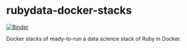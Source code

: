 # rubydata-docker-stacks

[![Binder](https://mybinder.org/badge_logo.svg)](https://mybinder.org/v2/gh/RubyData/docker-stacks/binder?filepath=README.ipynb)

Docker stacks of ready-to-run a data science stack of Ruby in Docker.
